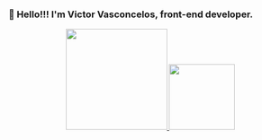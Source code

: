 ### 🖖 Hello!!! I'm Victor Vasconcelos, front-end developer.
<div align="center">
  <a href="https://github.com/vicTor8g">
  <img height="180em" src="https://github-readme-stats.vercel.app/api?username=vicTor8g&show_icons=true&theme=dracula&include_all_commits=true&count_private=tru«"/>
  <img height="117em" src="https://github-readme-stats.vercel.app/api/top-langs/?username=vicTor8g&layout=compact&langs_count=7&theme=dracula"/>
</div>
